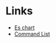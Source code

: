 # Links

- [Es chart](https://miro.com/app/board/uXjVPRBiIE4=/?share_link_id=476072202679)
- [Command List](https://docs.google.com/spreadsheets/d/1xLTaaeo2wkxS8cj7-gzfc94X43pspzfePNbuaE3pqBs/edit?usp=sharing)
